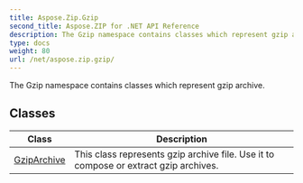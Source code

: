 ```yaml
---
title: Aspose.Zip.Gzip
second_title: Aspose.ZIP for .NET API Reference
description: The Gzip namespace contains classes which represent gzip archive
type: docs
weight: 80
url: /net/aspose.zip.gzip/
---
```

The Gzip namespace contains classes which represent gzip archive.

## Classes

| Class | Description |
| --- | --- |
| [GzipArchive](./gziparchive/) | This class represents gzip archive file. Use it to compose or extract gzip archives. |


